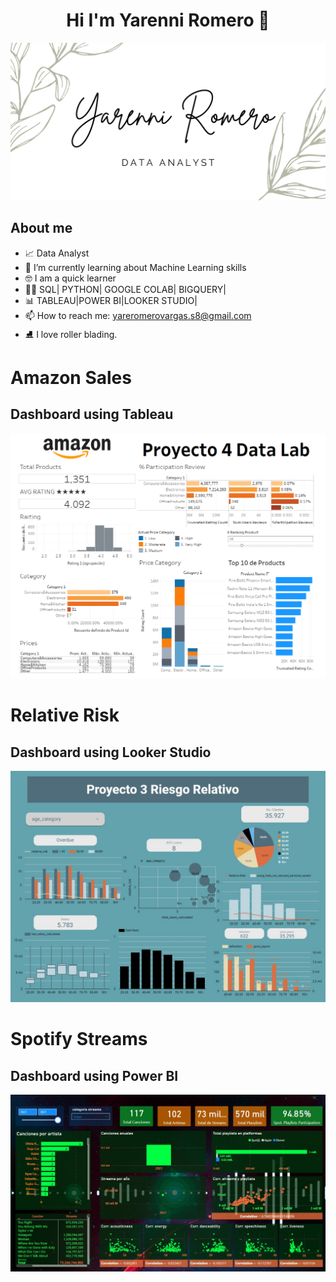 <div align="center">
  
<h1 align="center"> Hi I'm Yarenni Romero 👋
</div>
  
![Hi](https://github.com/yare-romero/yare-romero/blob/main/canva%20banner.png)


## About me

- 📈 Data Analyst 
- 🤯 I’m currently learning about Machine Learning skills 
- 🤓 I am a quick learner
- 👩‍💻 SQL| PYTHON| GOOGLE COLAB| BIGQUERY|
- 📊 TABLEAU|POWER BI|LOOKER STUDIO|
- 📫 How to reach me: yareromerovargas.s8@gmail.com
- ⛸  I love roller blading. 

# Amazon Sales 
## Dashboard using Tableau 
![Amazon Sales](https://github.com/yare-romero/yare-romero/blob/main/Dashboard%20Data-Lab.PNG)

# Relative Risk
## Dashboard using Looker Studio
![Relative Risk](https://github.com/yare-romero/yare-romero/blob/main/Dashboard%20Riesgo%20relativo.jpg)

# Spotify Streams 
## Dashboard using Power BI
![Spotify](https://github.com/yare-romero/yare-romero/blob/main/Dashboard%20Proyecto%20Hipotesis.jpg)
